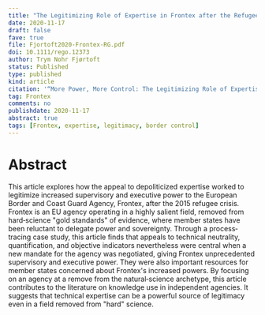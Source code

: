 ```yaml
---
title: "The Legitimizing Role of Expertise in Frontex after the Refugee Crisis"
date: 2020-11-17
draft: false
fave: true
file: Fjortoft2020-Frontex-RG.pdf
doi: 10.1111/rego.12373
author: Trym Nohr Fjørtoft
status: Published
type: published
kind: article
citation: '“More Power, More Control: The Legitimizing Role of Expertise in Frontex after the Refugee Crisis.” <em>Regulation & Governance</em>. '
tag: Frontex
comments: no
publishdate: 2020-11-17
abstract: true
tags: [Frontex, expertise, legitimacy, border control]
---
```


# Abstract

This article explores how the appeal to depoliticized expertise worked to legitimize increased supervisory and executive power to the European Border and Coast Guard Agency, Frontex, after the 2015 refugee crisis. Frontex is an EU agency operating in a highly salient field, removed from hard‐science "gold standards" of evidence, where member states have been reluctant to delegate power and sovereignty. Through a process‐tracing case study, this article finds that appeals to technical neutrality, quantification, and objective indicators nevertheless were central when a new mandate for the agency was negotiated, giving Frontex unprecedented supervisory and executive power. They were also important resources for member states concerned about Frontex's increased powers. By focusing on an agency at a remove from the natural‐science archetype, this article contributes to the literature on knowledge use in independent agencies. It suggests that technical expertise can be a powerful source of legitimacy even in a field removed from "hard" science.
